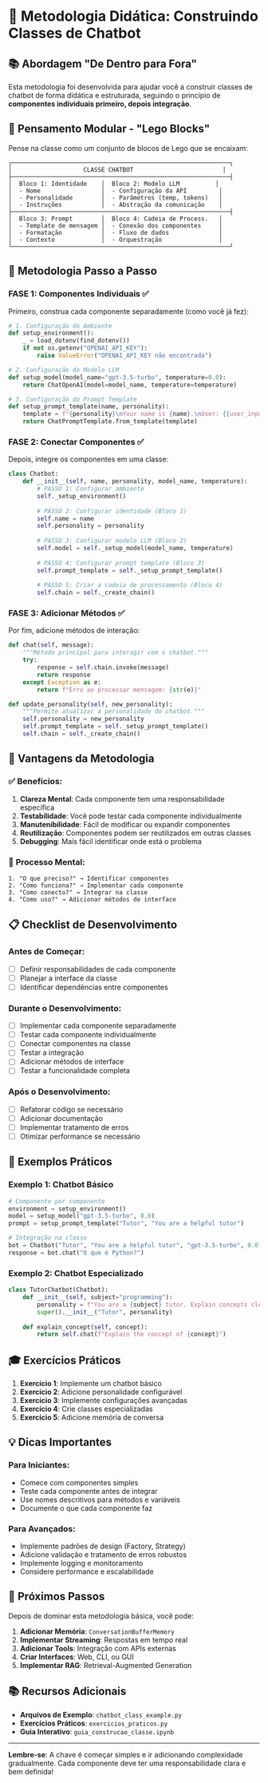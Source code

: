 # 🎯 Metodologia Didática: Construindo Classes de Chatbot

## 📚 Abordagem "De Dentro para Fora"

Esta metodologia foi desenvolvida para ajudar você a construir classes de chatbot de forma didática e estruturada, seguindo o princípio de **componentes individuais primeiro, depois integração**.

## 🧩 Pensamento Modular - "Lego Blocks"

Pense na classe como um conjunto de blocos de Lego que se encaixam:

```
┌─────────────────────────────────────────────────────────────┐
│                    CLASSE CHATBOT                         │
├─────────────────────────────────────────────────────────────┤
│  Bloco 1: Identidade    │  Bloco 2: Modelo LLM          │
│  - Nome                 │  - Configuração da API         │
│  - Personalidade        │  - Parâmetros (temp, tokens)   │
│  - Instruções           │  - Abstração da comunicação    │
├─────────────────────────────────────────────────────────────┤
│  Bloco 3: Prompt        │  Bloco 4: Cadeia de Process.   │
│  - Template de mensagem │  - Conexão dos componentes     │
│  - Formatação           │  - Fluxo de dados              │
│  - Contexto             │  - Orquestração                │
└─────────────────────────────────────────────────────────────┘
```

## 🚀 Metodologia Passo a Passo

### **FASE 1: Componentes Individuais** ✅

Primeiro, construa cada componente separadamente (como você já fez):

```python
# 1. Configuração do Ambiente
def setup_environment():
    _ = load_dotenv(find_dotenv())
    if not os.getenv("OPENAI_API_KEY"):
        raise ValueError("OPENAI_API_KEY não encontrada")

# 2. Configuração do Modelo LLM
def setup_model(model_name="gpt-3.5-turbo", temperature=0.0):
    return ChatOpenAI(model=model_name, temperature=temperature)

# 3. Configuração do Prompt Template
def setup_prompt_template(name, personality):
    template = f"{personality}\nYour name is {name}.\nUser: {{user_input}}\n{name}: "
    return ChatPromptTemplate.from_template(template)
```

### **FASE 2: Conectar Componentes** ✅

Depois, integre os componentes em uma classe:

```python
class Chatbot:
    def __init__(self, name, personality, model_name, temperature):
        # PASSO 1: Configurar ambiente
        self._setup_environment()
        
        # PASSO 2: Configurar identidade (Bloco 1)
        self.name = name
        self.personality = personality
        
        # PASSO 3: Configurar modelo LLM (Bloco 2)
        self.model = self._setup_model(model_name, temperature)
        
        # PASSO 4: Configurar prompt template (Bloco 3)
        self.prompt_template = self._setup_prompt_template()
        
        # PASSO 5: Criar a cadeia de processamento (Bloco 4)
        self.chain = self._create_chain()
```

### **FASE 3: Adicionar Métodos** ✅

Por fim, adicione métodos de interação:

```python
def chat(self, message):
    """Método principal para interagir com o chatbot."""
    try:
        response = self.chain.invoke(message)
        return response
    except Exception as e:
        return f"Erro ao processar mensagem: {str(e)}"

def update_personality(self, new_personality):
    """Permite atualizar a personalidade do chatbot."""
    self.personality = new_personality
    self.prompt_template = self._setup_prompt_template()
    self.chain = self._create_chain()
```

## 🎯 Vantagens da Metodologia

### ✅ **Benefícios:**

1. **Clareza Mental**: Cada componente tem uma responsabilidade específica
2. **Testabilidade**: Você pode testar cada componente individualmente
3. **Manutenibilidade**: Fácil de modificar ou expandir componentes
4. **Reutilização**: Componentes podem ser reutilizados em outras classes
5. **Debugging**: Mais fácil identificar onde está o problema

### 🧠 **Processo Mental:**

```
1. "O que preciso?" → Identificar componentes
2. "Como funciona?" → Implementar cada componente
3. "Como conecto?" → Integrar na classe
4. "Como uso?" → Adicionar métodos de interface
```

## 📋 Checklist de Desenvolvimento

### **Antes de Começar:**
- [ ] Definir responsabilidades de cada componente
- [ ] Planejar a interface da classe
- [ ] Identificar dependências entre componentes

### **Durante o Desenvolvimento:**
- [ ] Implementar cada componente separadamente
- [ ] Testar cada componente individualmente
- [ ] Conectar componentes na classe
- [ ] Testar a integração
- [ ] Adicionar métodos de interface
- [ ] Testar a funcionalidade completa

### **Após o Desenvolvimento:**
- [ ] Refatorar código se necessário
- [ ] Adicionar documentação
- [ ] Implementar tratamento de erros
- [ ] Otimizar performance se necessário

## 🔧 Exemplos Práticos

### **Exemplo 1: Chatbot Básico**
```python
# Componente por componente
environment = setup_environment()
model = setup_model("gpt-3.5-turbo", 0.0)
prompt = setup_prompt_template("Tutor", "You are a helpful tutor")

# Integração na classe
bot = Chatbot("Tutor", "You are a helpful tutor", "gpt-3.5-turbo", 0.0)
response = bot.chat("O que é Python?")
```

### **Exemplo 2: Chatbot Especializado**
```python
class TutorChatbot(Chatbot):
    def __init__(self, subject="programming"):
        personality = f"You are a {subject} tutor. Explain concepts clearly."
        super().__init__("Tutor", personality)
    
    def explain_concept(self, concept):
        return self.chat(f"Explain the concept of {concept}")
```

## 🎓 Exercícios Práticos

1. **Exercício 1**: Implemente um chatbot básico
2. **Exercício 2**: Adicione personalidade configurável
3. **Exercício 3**: Implemente configurações avançadas
4. **Exercício 4**: Crie classes especializadas
5. **Exercício 5**: Adicione memória de conversa

## 💡 Dicas Importantes

### **Para Iniciantes:**
- Comece com componentes simples
- Teste cada componente antes de integrar
- Use nomes descritivos para métodos e variáveis
- Documente o que cada componente faz

### **Para Avançados:**
- Implemente padrões de design (Factory, Strategy)
- Adicione validação e tratamento de erros robustos
- Implemente logging e monitoramento
- Considere performance e escalabilidade

## 🚀 Próximos Passos

Depois de dominar esta metodologia básica, você pode:

1. **Adicionar Memória**: `ConversationBufferMemory`
2. **Implementar Streaming**: Respostas em tempo real
3. **Adicionar Tools**: Integração com APIs externas
4. **Criar Interfaces**: Web, CLI, ou GUI
5. **Implementar RAG**: Retrieval-Augmented Generation

## 📚 Recursos Adicionais

- **Arquivos de Exemplo**: `chatbot_class_example.py`
- **Exercícios Práticos**: `exercicios_praticos.py`
- **Guia Interativo**: `guia_construcao_classe.ipynb`

---

**Lembre-se**: A chave é começar simples e ir adicionando complexidade gradualmente. Cada componente deve ter uma responsabilidade clara e bem definida! 